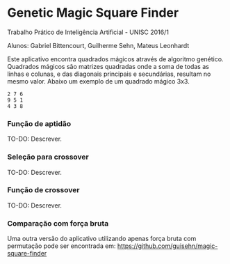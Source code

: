 # Genetic Magic Square Finder

Trabalho Prático de Inteligência Artificial - UNISC 2016/1

Alunos: Gabriel Bittencourt, Guilherme Sehn, Mateus Leonhardt

Este aplicativo encontra quadrados mágicos através de algoritmo genético. Quadrados mágicos são matrizes quadradas onde
a soma de todas as linhas e colunas, e das diagonais principais e secundárias, resultam no mesmo valor. Abaixo
um exemplo de um quadrado mágico 3x3.

```
2 7 6
9 5 1
4 3 8
```

### Função de aptidão
TO-DO: Descrever.

### Seleção para crossover
TO-DO: Descrever.

### Função de crossover
TO-DO: Descrever.

### Comparação com força bruta

Uma outra versão do aplicativo utilizando apenas força bruta com permutação pode ser encontrada em:
https://github.com/guisehn/magic-square-finder